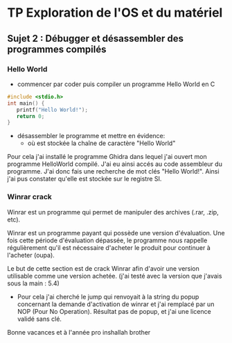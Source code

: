 # TP Exploration de l'OS et du matériel

## Sujet 2 : Débugger et désassembler des programmes compilés

### Hello World

- commencer par coder puis compiler un programme Hello World en C

```C
#include <stdio.h>
int main() {
   printf("Hello World!");
   return 0;
}
```

- désassembler le programme et mettre en évidence:
    - où est stockée la chaîne de caractère "Hello World"

Pour cela j'ai installé le programme Ghidra dans lequel j'ai ouvert mon programme HelloWorld compilé.
J'ai eu ainsi accés au code assembleur du programme. J'ai donc fais une recherche de mot clés "Hello World!".
Ainsi j'ai pus constater qu'elle est stockée sur le registre SI.

### Winrar crack

Winrar est un programme qui permet de manipuler des archives (.rar, .zip, etc).

Winrar est un programme payant qui possède une version d'évaluation. Une fois cette période d'évaluation dépassée, le programme nous rappelle régulièrement qu'il est nécessaire d'acheter le produit pour continuer à l'acheter (oupa).

Le but de cette section est de crack Winrar afin d'avoir une version utilisable comme une version achetée. (j'ai testé avec la version que j'avais sous la main : 5.4)


- Pour cela j'ai cherché le jump qui renvoyait à la string du popup concernant la demande d'activation de winrar et j'ai remplacé par un NOP (Pour No Operation). Résultat pas de popup, et j'ai une licence validé sans clé.


Bonne vacances et à l'année pro inshallah brother




